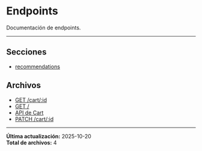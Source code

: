 # Endpoints

Documentación de endpoints.

---

## Secciones

- [recommendations](./recommendations/00_README.md)

## Archivos

- [GET /cart/:id](./get.md)
- [GET /](./healthcheck.md)
- [API de Cart](./README.md)
- [PATCH /cart/:id](./update.md)

---

**Última actualización:** 2025-10-20  
**Total de archivos:** 4
